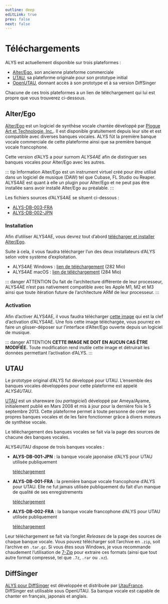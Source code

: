 ```yaml
---
outline: deep
editLink: true
prev: false
next: false
---
```


# Téléchargements

ALYS est actuellement disponible sur trois plateformes :
- [Alter/Ego](#alter-ego), son ancienne plateforme commerciale
- [UTAU](#utau), sa plateforme originale pour son prototype initial
- [OpenUTAU](#diffsinger-pour-openutau), donnant accès à son prototype
  et à sa version DiffSinger

Chacune de ces trois plateformes a un lien de téléchargement qui lui
est propre que vous trouverez ci-dessous.

## Alter/Ego
[Alter/Ego](https://www.plogue.com/products/alter-ego.html) est un
logiciel de synthèse vocale chantée développé par [Plogue Art et
Technologie, Inc.](https://www.plogue.com/). Il est disponible
gratuitement depuis leur site et est compatible avec diverses banques
vocales. ALYS fût la première banque vocale commerciale de cette
plateforme ainsi que sa première banque vocale francophone.

Cette version d’ALYS a pour surnom *ALYS4AE* afin de distinguer ses
banques vocales pour Alter/Ego avec les autres.

::: tip Information
Alter/Ego est un instrument virtuel créé pour être utilisé dans un
logiciel de musique (DAW) tel que Cubase, FL Studio ou Reaper. ALYS4AE
est quant à elle un plugin pour Alter/Ego et ne peut pas être
installée sans avoir installé Alter/Ego au préalable.
:::

Les fichiers sources d’ALYS4AE se situent ci-dessous :
- [ALYS-DB-003-FRA](https://labs.phundrak.com/ALYS/ALYS-DB-003-FRA)
- [ALYS-DB-002-JPN](https://labs.phundrak.com/ALYS/ALYS-DB-002-JPN)

### Installation
Afin d’utiliser ALYS4AE, vous devrez tout d’abord [télécharger et
installer Alter/Ego](https://www.plogue.com/products/alter-ego.html).

Suite à cela, il vous faudra télécharger l’un des deux installateurs
d’ALYS selon votre système d’exploitation.

- ALYS4AE Windows : [lien de téléchargement](https://labs.phundrak.com/ALYS/ALYS/media/branch/main/installers/VoxWave_ALYS_for_AlterEgo_v1.101.exe) (282 Mio)
- ALYS4AE macOS : [lien de téléchargement](https://labs.phundrak.com/ALYS/ALYS/media/branch/main/installers/VoxWave_ALYS_for_AlterEgo_v1.101.pkg) (284 Mio)

::: danger ATTENTION
Du fait de l’architecture différente de leur processeur, ALYS4AE n’est
pas nativement compatible avec les Apple M1, M2 et M3 ainsi que toute
itération future de l’architecture ARM de leur processeur.
:::

### Activation
Afin d’activer ALYS4AE, il vous faudra télécharger [cette
image](https://labs.phundrak.com/ALYS/ALYS/raw/branch/main/img/VoxWave.png)
qui est la clef d’activation d’ALYS4AE. Une fois cette image
téléchargée, vous pourrez en faire un glisser-déposer sur l’interface
d’Alter/Ego ouverte depuis un logiciel de musique.

::: danger ATTENTION
**CETTE IMAGE NE DOIT EN AUCUN CAS ÊTRE MODIFIÉE.** Toute modification
rend inutile cette image et détruirait les données permettant
l’activation d’ALYS.
:::

## UTAU
Le prototype original d’ALYS fut développé pour UTAU. L’ensemble des
banques vocales développées pour cette plateforme est appelé
*ALYS4UTAU*.

[UTAU](http://utau2008.xrea.jp/) est un shareware (ou *partagiciel*)
développé par Ameya/Ayame, initialement publié en Mars 2008 et mis à
jour pour la dernière fois le 5 septembre 2013. Cette plateforme
permet à toute personne de créer ses propres banques vocales et de les
faire fonctionner grâce à divers moteurs de synthèse vocale.

Le téléchargement des banques vocales se fait via la page des sources de chacune des banques vocales.

ALYS4UTAU dispose de trois banques vocales :
- **ALYS-DB-001-JPN** : la banque vocale japonaise d’ALYS pour UTAU
  utilisée publiquement

  [téléchargement](https://labs.phundrak.com/ALYS/ALYS-DB-001-JPN/releases)

- **ALYS-DB-001-FRA** : la première banque vocale francophone d’ALYS
  pour UTAU. Elle ne fut jamais utilisée publiquement du fait d’un
  manque de qualité de ses enregistrements

  [téléchargement](https://labs.phundrak.com/ALYS/ALYS-DB-001-FRA/releases)

- **ALYS-DB-002-FRA** : la banque vocale francophone d’ALYS pour UTAU
  utilisée publiquement

  [téléchargement](https://labs.phundrak.com/ALYS/ALYS-DB-002-FRA/releases)

Leur téléchargement se fait via l’onglet *Releases* de la page des
sources de chaque banque vocale. Vous pouvez télécharger soit
l’archive en `.zip`, soit l’archive en `.tar.gz`. Si vous êtes sous
Windows, je vous recommande chaudement l’utilisation de
[7-Zip](https://7-zip.org/) pour extraire ces formats (ainsi que tout
autre format compressé, tel que `.7z`, `.rar` ou `.xz`).

## DiffSinger
[ALYS pour DiffSinger](https://www.alys.utaufrance.com/) est
développée et distribuée par [UtauFrance](https://utaufrance.com/).
DiffSinger est utilisable sous OpenUTAU. Sa banque vocale est capable
de chanter en français, japonais et anglais.
